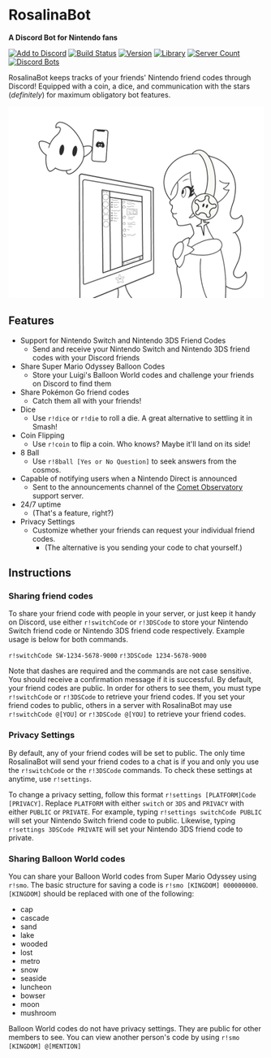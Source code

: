 # RosalinaBot
**A Discord Bot for Nintendo fans**

[![Add to Discord](https://img.shields.io/badge/add%20to-Discord-7289DA.svg "Add to Discord")](https://discordapp.com/oauth2/authorize?client_id=322405544490958849&permissions=0&scope=bot) [![Build Status](https://travis-ci.org/alexsmbaratti/RosalinaBot.svg?branch=master)](https://travis-ci.org/alexsmbaratti/RosalinaBot) [![Version](https://img.shields.io/badge/version-7.1.3-brightgreen.svg "Version")](https://github.com/alexsmbaratti/RosalinaBot/releases) [![Library](https://img.shields.io/badge/lib-discord.js-blue.svg "Discord.js")](https://discord.js.org/) [![Server Count](https://img.shields.io/badge/dynamic/json.svg?label=servers&url=https%3A%2F%2Fdiscordbots.org%2Fapi%2Fbots%2F322405544490958849&query=server_count&colorB=brightgreen "Server Count")](https://discordbots.org/bot/322405544490958849) [![Discord Bots](https://discordbots.org/api/widget/status/322405544490958849.svg?noavatar=true)](https://discordbots.org/bot/322405544490958849)

RosalinaBot keeps tracks of your friends' Nintendo friend codes through Discord! Equipped with a coin, a dice, and communication with the stars (*definitely*) for maximum obligatory bot features.

![alt text](https://github.com/alexsmbaratti/RosalinaBot/raw/master/misc/art.png)

## Features
* Support for Nintendo Switch and Nintendo 3DS Friend Codes
  * Send and receive your Nintendo Switch and Nintendo 3DS friend codes with your Discord friends
* Share Super Mario Odyssey Balloon Codes
  * Store your Luigi's Balloon World codes and challenge your friends on Discord to find them
* Share Pokémon Go friend codes
  * Catch them all with your friends!
* Dice
  * Use `r!dice` or `r!die` to roll a die. A great alternative to settling it in Smash!
* Coin Flipping
  * Use `r!coin` to flip a coin. Who knows? Maybe it'll land on its side!
* 8 Ball
  * Use `r!8ball [Yes or No Question]` to seek answers from the cosmos.
* Capable of notifying users when a Nintendo Direct is announced
  * Sent to the announcements channel of the [Comet Observatory](https://discordapp.com/invite/Tu82Bm7) support server.
* 24/7 uptime
  * (That's a feature, right?)
* Privacy Settings
  * Customize whether your friends can request your individual friend codes.
    * (The alternative is you sending your code to chat yourself.)

## Instructions
### Sharing friend codes
To share your friend code with people in your server, or just keep it handy on Discord, use either `r!switchCode` or `r!3DSCode` to store your Nintendo Switch friend code or Nintendo 3DS friend code respectively. Example usage is below for both commands.

`r!switchCode SW-1234-5678-9000`
`r!3DSCode 1234-5678-9000`

Note that dashes are required and the commands are not case sensitive. You should receive a confirmation message if it is successful. By default, your friend codes are public. In order for others to see them, you must type `r!switchCode` or `r!3DSCode` to retrieve your friend codes. If you set your friend codes to public, others in a server with RosalinaBot may use `r!switchCode @[YOU]` or `r!3DSCode @[YOU]` to retrieve your friend codes.

### Privacy Settings
By default, any of your friend codes will be set to public. The only time RosalinaBot will send your friend codes to a chat is if you and only you use the `r!switchCode` or the `r!3DSCode` commands. To check these settings at anytime, use `r!settings`.

To change a privacy setting, follow this format `r!settings [PLATFORM]Code [PRIVACY]`. Replace `PLATFORM` with either `switch` or `3DS` and `PRIVACY` with either `PUBLIC` or `PRIVATE`. For example, typing `r!settings switchCode PUBLIC` will set your Nintendo Switch friend code to public. Likewise, typing `r!settings 3DSCode PRIVATE` will set your Nintendo 3DS friend code to private.

### Sharing Balloon World codes
You can share your Balloon World codes from Super Mario Odyssey using `r!smo`. The basic structure for saving a code is `r!smo [KINGDOM] 000000000`. `[KINGDOM]` should be replaced with one of the following:
* cap
* cascade
* sand
* lake
* wooded
* lost
* metro
* snow
* seaside
* luncheon
* bowser
* moon
* mushroom

Balloon World codes do not have privacy settings. They are public for other members to see. You can view another person's code by using `r!smo [KINGDOM] @[MENTION]`
